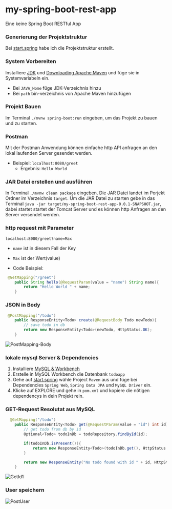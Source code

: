 # my-spring-boot-rest-app
Eine keine Spring Boot RESTful App

### Generierung der Projektstruktur
Bei [start.spring](https://start.spring.io/) habe ich die Projektstruktur erstellt.

### System Vorbereiten
Installiere [JDK](https://www.oracle.com/de/java/technologies/downloads/#jdk21-windows) und [Downloading Apache Maven](https://maven.apache.org/download.cgi) und füge sie in Systemvariabeln ein.
- Bei `JAVA_Home` füge JDK-Verzeichnis hinzu
- Bei `path` bin-verzeichnis von Apache Maven hinzufügen

### Projekt Bauen
Im Terminal `./mvnw spring-boot:run` eingeben, um das Projekt zu bauen und zu starten.

### Postman
Mit der Postman Anwendung können einfache http API anfragen an den lokal laufenden Server gesendet werden.
- Beispiel: `localhost:8080/greet` 
  - Ergebnis: `Hello World`

### JAR Datei erstellen und ausführen
In Terminal `./mvnw clean package` eingeben. Die JAR Datei landet im Porjekt Ordner im Verzeichnis `target`.
Um die JAR Datei zu starten gebe in das Terminal `java -jar target/my-spring-boot-rest-app-0.0.1-SNAPSHOT.jar`, dabei startet startet der Tomcat Server und es können http Anfragen an den Server versendet werden.

### http request mit Parameter
`localhost:8080/greet?name=Max`
- `name` ist in diesem Fall der Key
-  `Max` ist der Wert(value)

-  Code Beispiel:
```java
 @GetMapping("/greet")
    public String hello(@RequestParam(value = "name") String name){
        return "Hello World " + name;
    }
```

### JSON in Body
```java
 @PostMapping("/todo")
    public ResponseEntity<Todo> create(@RequestBody Todo newTodo){
        // save todo in db
        return new ResponseEntity<Todo>(newTodo, HttpStatus.OK);
    }
```

![PostMapping-Body](https://github.com/HasanAkcay44/my-spring-boot-rest-app/assets/122037183/f863c040-0054-4e24-be06-f4999cb4b87d)

### lokale mysql Server & Dependencies
1. Installiere [MySQL & Workbench](https://dev.mysql.com/downloads/installer/)
2. Erstelle in MySQL Workbench die Datenbank `todoapp`
3. Gehe auf [start.spring](https://start.spring.io/) wähle Project `Maven` aus und füge bei Dependencies `Spring Web`, `Spring Data JPA` und `MySQL Driver` ein.
4. Klicke auf EXPLORE und gehe in `pom.xml` und kopiere die nötigen dependencys in dein Projekt rein.

### GET-Request Resolutat aus MySQL
```java
  @GetMapping("/todo")
    public ResponseEntity<Todo> get(@RequestParam(value = "id") int id){
        // get todo from db by id
        Optional<Todo> todoInDb = todoRepository.findById(id);

        if(todoInDb.isPresent()){
            return new ResponseEntity<Todo>(todoInDb.get(), HttpStatus.OK);
        }

        return new ResponseEntity("No todo found with id " + id, HttpStatus.NOT_FOUND);
    }
```
![GetId1](https://github.com/HasanAkcay44/my-spring-boot-rest-app/assets/122037183/13d554c9-8cae-4717-9702-7640fbefca82)

### User speichern

![PostUser](https://github.com/HasanAkcay44/my-spring-boot-rest-app/assets/122037183/b1f5a439-7d28-453e-a83d-698f9bad476a)

  
